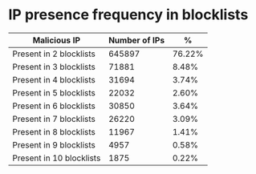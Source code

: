 # IP presence frequency in blocklists
| Malicious IP | Number of IPs | % |
|----|----|----|
| Present in 2 blocklists | 645897 | 76.22% |
| Present in 3 blocklists | 71881 | 8.48% |
| Present in 4 blocklists | 31694 | 3.74% |
| Present in 5 blocklists | 22032 | 2.60% |
| Present in 6 blocklists | 30850 | 3.64% |
| Present in 7 blocklists | 26220 | 3.09% |
| Present in 8 blocklists | 11967 | 1.41% |
| Present in 9 blocklists | 4957 | 0.58% |
| Present in 10 blocklists | 1875 | 0.22% |
